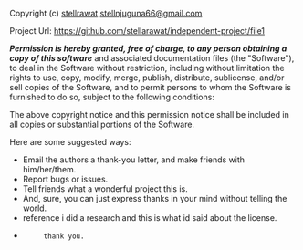 Copyright (c) [stellrawat](https://github.com/stellarawat/independent-project) <stellnjuguna66@gmail.com>

Project Url: https://github.com/stellarawat/independent-project/file1

***Permission is hereby granted, free of charge, to any person obtaining a copy
of this software*** and associated documentation files (the "Software"), to deal
in the Software without restriction, including without limitation the rights
to use, copy, modify, merge, publish, distribute, sublicense, and/or sell
copies of the Software, and to permit persons to whom the Software is
furnished to do so, subject to the following conditions:

The above copyright notice and this permission notice shall be included in
all copies or substantial portions of the Software.


Here are some suggested ways:

 - Email the authors a thank-you letter, and make friends with him/her/them.
 - Report bugs or issues.
 - Tell friends what a wonderful project this is.
 - And, sure, you can just express thanks in your mind without telling the world.
 - reference i did a research and this is what id said about the license.
 -          thank you.